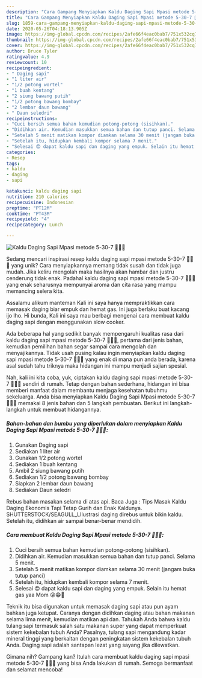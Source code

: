 ```yaml
---
description: "Cara Gampang Menyiapkan Kaldu Daging Sapi Mpasi metode 5-30-7 💃💃💃 yang Menggugah Selera"
title: "Cara Gampang Menyiapkan Kaldu Daging Sapi Mpasi metode 5-30-7 💃💃💃 yang Menggugah Selera"
slug: 1859-cara-gampang-menyiapkan-kaldu-daging-sapi-mpasi-metode-5-30-7-yang-menggugah-selera
date: 2020-05-26T04:18:13.905Z
image: https://img-global.cpcdn.com/recipes/2afe66f4eac0bab7/751x532cq70/kaldu-daging-sapi-mpasi-metode-5-30-7-💃💃💃-foto-resep-utama.jpg
thumbnail: https://img-global.cpcdn.com/recipes/2afe66f4eac0bab7/751x532cq70/kaldu-daging-sapi-mpasi-metode-5-30-7-💃💃💃-foto-resep-utama.jpg
cover: https://img-global.cpcdn.com/recipes/2afe66f4eac0bab7/751x532cq70/kaldu-daging-sapi-mpasi-metode-5-30-7-💃💃💃-foto-resep-utama.jpg
author: Bruce Tyler
ratingvalue: 4.9
reviewcount: 10
recipeingredient:
- " Daging sapi"
- "1 liter air"
- "1/2 potong wortel"
- "1 buah kentang"
- "2 siung bawang putih"
- "1/2 potong bawang bombay"
- "2 lembar daun bawang"
- " Daun seledri"
recipeinstructions:
- "Cuci bersih semua bahan kemudian potong-potong (sisihkan)."
- "Didihkan air. Kemudian masukkan semua bahan dan tutup panci. Selama 5 menit."
- "Setelah 5 menit matikan kompor diamkan selama 30 menit (jangam buka tutup panci)"
- "Setelah itu, hidupkan kembali kompor selama 7 menit."
- "Selesai 😍 dapat kaldu sapi dan daging yang empuk. Selain itu hemat gas yaa Mom 😝😁🤗"
categories:
- Resep
tags:
- kaldu
- daging
- sapi

katakunci: kaldu daging sapi 
nutrition: 210 calories
recipecuisine: Indonesian
preptime: "PT12M"
cooktime: "PT43M"
recipeyield: "4"
recipecategory: Lunch

---
```



![Kaldu Daging Sapi Mpasi metode 5-30-7 💃💃💃](https://img-global.cpcdn.com/recipes/2afe66f4eac0bab7/751x532cq70/kaldu-daging-sapi-mpasi-metode-5-30-7-💃💃💃-foto-resep-utama.jpg)

Sedang mencari inspirasi resep kaldu daging sapi mpasi metode 5-30-7 💃💃💃 yang unik? Cara menyiapkannya memang tidak susah dan tidak juga mudah. Jika keliru mengolah maka hasilnya akan hambar dan justru cenderung tidak enak. Padahal kaldu daging sapi mpasi metode 5-30-7 💃💃💃 yang enak seharusnya mempunyai aroma dan cita rasa yang mampu memancing selera kita.

Assalamu alikum manteman Kali ini saya hanya mempraktikkan cara memasak daging biar empuk dan hemat gas. Ini juga berlaku buat kacang ijo lho. Hi bunda, Kali ini saya mau berbagi mengenai cara membuat kaldu daging sapi dengan menggunakan slow cooker.

Ada beberapa hal yang sedikit banyak mempengaruhi kualitas rasa dari kaldu daging sapi mpasi metode 5-30-7 💃💃💃, pertama dari jenis bahan, kemudian pemilihan bahan segar sampai cara mengolah dan menyajikannya. Tidak usah pusing kalau ingin menyiapkan kaldu daging sapi mpasi metode 5-30-7 💃💃💃 yang enak di mana pun anda berada, karena asal sudah tahu triknya maka hidangan ini mampu menjadi sajian spesial.


Nah, kali ini kita coba, yuk, ciptakan kaldu daging sapi mpasi metode 5-30-7 💃💃💃 sendiri di rumah. Tetap dengan bahan sederhana, hidangan ini bisa memberi manfaat dalam membantu menjaga kesehatan tubuhmu sekeluarga. Anda bisa menyiapkan Kaldu Daging Sapi Mpasi metode 5-30-7 💃💃💃 memakai 8 jenis bahan dan 5 langkah pembuatan. Berikut ini langkah-langkah untuk membuat hidangannya.

<!--inarticleads1-->

##### Bahan-bahan dan bumbu yang diperlukan dalam menyiapkan Kaldu Daging Sapi Mpasi metode 5-30-7 💃💃💃:

1. Gunakan  Daging sapi
1. Sediakan 1 liter air
1. Gunakan 1/2 potong wortel
1. Sediakan 1 buah kentang
1. Ambil 2 siung bawang putih
1. Sediakan 1/2 potong bawang bombay
1. Siapkan 2 lembar daun bawang
1. Sediakan  Daun seledri


Rebus bahan masakan selama di atas api. Baca Juga : Tips Masak Kaldu Daging Ekonomis Tapi Tetap Gurih dan Enak Kaldunya. SHUTTERSTOCK/SEAGULL_LIlustrasi daging direbus untuk bikin kaldu. Setelah itu, didihkan air sampai benar-benar mendidih. 

<!--inarticleads2-->

##### Cara membuat Kaldu Daging Sapi Mpasi metode 5-30-7 💃💃💃:

1. Cuci bersih semua bahan kemudian potong-potong (sisihkan).
1. Didihkan air. Kemudian masukkan semua bahan dan tutup panci. Selama 5 menit.
1. Setelah 5 menit matikan kompor diamkan selama 30 menit (jangam buka tutup panci)
1. Setelah itu, hidupkan kembali kompor selama 7 menit.
1. Selesai 😍 dapat kaldu sapi dan daging yang empuk. Selain itu hemat gas yaa Mom 😝😁🤗


Teknik itu bisa digunakan untuk memasak daging sapi atau pun ayam bahkan juga ketupat. Caranya dengan didihkan daging atau bahan makanan selama lima menit, kemudian matikan api dan. Tahukah Anda bahwa kaldu tulang sapi termasuk salah satu makanan super yang dapat memperkuat sistem kekebalan tubuh Anda? Pasalnya, tulang sapi mengandung kadar mineral tinggi yang berkaitan dengan peningkatan sistem kekebalan tubuh Anda. Daging sapi adalah santapan lezat yang sayang jika dilewatkan. 

Gimana nih? Gampang kan? Itulah cara membuat kaldu daging sapi mpasi metode 5-30-7 💃💃💃 yang bisa Anda lakukan di rumah. Semoga bermanfaat dan selamat mencoba!
